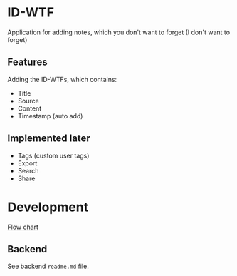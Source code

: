 # ID-WTF

Application for adding notes, which you don't want to forget (I don't want to forget)

## Features

Adding the ID-WTFs, which contains:

-   Title
-   Source
-   Content
-   Timestamp (auto add)

## Implemented later

-   Tags (custom user tags)
-   Export
-   Search
-   Share

# Development

[Flow chart](https://www.figma.com/board/5RspyDWSauSqpnul3UkK4m/ID-WTF--I-dont---want-to-forget-?node-id=0-1&p=f&t=DIUv2Xb5AGBKWDHR-0)

## Backend

See backend `readme.md` file.
